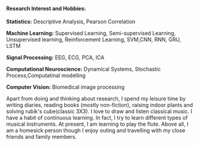 
<div class="row g-5 mb-5">
  <div class="col-md-12">
    <h4 class="fw-bold border-bottom pb-3 mb-5">Research Interest and Hobbies:</h4>
    <P><b>Statistics:</b> Descriptive Analysis, Pearson Correlation </p>
    <p><b> Machine Learning:</b> Supervised Learning, Semi-supervised Learning, Unsupervised learning, Reinforcement Learning, SVM,CNN, RNN, GRU, LSTM </p>
    <p><b> Signal Processing:</b> EEG, ECG, PCA, ICA</p>
    <p><b>Computational Neuroscience:</b> Dynamical Systems, Stochastic Process,Computatinal modelling </p>
    <p><b>Computer Vision:</b> Biomedical image processing </p>
   
 <p>
 Apart from doing and thinking about research, I spend my leisure time by writing diaries, reading books (mostly non-fiction), raising indoor plants and solving rubik's cube(classic 3X3).
 I love to draw and listen classical music. I have a habit of continuous learning. In fact, I try to learn different types of musical instruments. At present, I am learning to play the flute.
 Above all, I am a homesick person though I enjoy outing and travelling with my close friends and family members. 
 </p>
      
  </div>
</div>
